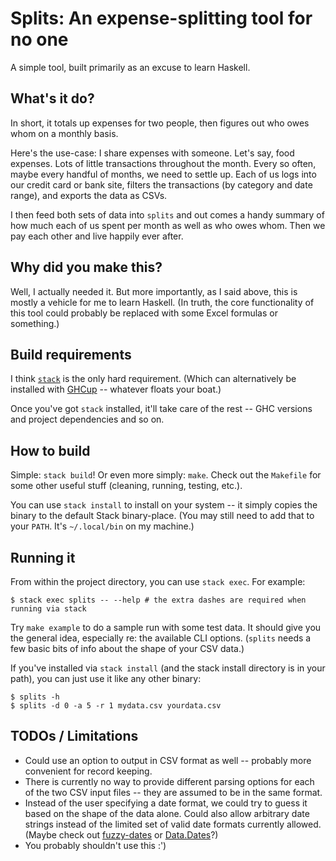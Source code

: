 # Splits: An expense-splitting tool for no one

A simple tool, built primarily as an excuse to learn Haskell.

## What's it do?

In short, it totals up expenses for two people, then figures out who owes whom
on a monthly basis.

Here's the use-case: I share expenses with someone. Let's say, food expenses.
Lots of little transactions throughout the month. Every so often, maybe every
handful of months, we need to settle up. Each of us logs into our credit card
or bank site, filters the transactions (by category and date range), and
exports the data as CSVs.

I then feed both sets of data into `splits` and out comes a handy summary of
how much each of us spent per month as well as who owes whom. Then we pay each
other and live happily ever after.

## Why did you make this?

Well, I actually needed it. But more importantly, as I said above, this is
mostly a vehicle for me to learn Haskell. (In truth, the core functionality of
this tool could probably be replaced with some Excel formulas or something.)

## Build requirements

I think
[`stack`](https://docs.haskellstack.org/en/stable/#how-to-install-stack) is
the only hard requirement. (Which can alternatively be installed with
[GHCup](https://www.haskell.org/ghcup/) -- whatever floats your boat.)

Once you've got `stack` installed, it'll take care of the rest -- GHC versions
and project dependencies and so on.

## How to build

Simple: `stack build`! Or even more simply: `make`. Check out the `Makefile`
for some other useful stuff (cleaning, running, testing, etc.).

You can use `stack install` to install on your system -- it simply copies the
binary to the default Stack binary-place. (You may still need to add that to
your `PATH`. It's `~/.local/bin` on my machine.)

## Running it

From within the project directory, you can use `stack exec`. For example:

```
$ stack exec splits -- --help # the extra dashes are required when running via stack
```

Try `make example` to do a sample run with some test data. It should give you
the general idea, especially re: the available CLI options. (`splits` needs a
few basic bits of info about the shape of your CSV data.)

If you've installed via `stack install` (and the stack install directory is in
your path), you can just use it like any other binary:

```
$ splits -h
$ splits -d 0 -a 5 -r 1 mydata.csv yourdata.csv
```

## TODOs / Limitations

* Could use an option to output in CSV format as well -- probably more
  convenient for record keeping.
* There is currently no way to provide different parsing options for each of
  the two CSV input files -- they are assumed to be in the same format.
* Instead of the user specifying a date format, we could try to guess it based
  on the shape of the data alone. Could also allow arbitrary date strings
  instead of the limited set of valid date formats currently allowed. (Maybe
  check out
  [fuzzy-dates](https://www.stackage.org/lts-19.25/package/fuzzy-dates-0.1.1.2)
  or
  [Data.Dates](https://hackage.haskell.org/package/dates-0.2.3.2/docs/Data-Dates.html)?)
* You probably shouldn't use this :')
